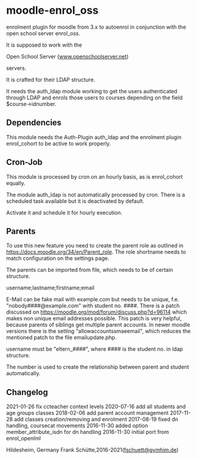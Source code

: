 moodle-enrol_oss
====================

enrolment plugin for moodle from 3.x to autoenrol in
conjunction with the open school server enrol_oss.

It is supposed to work with the

Open School Server (www.openschoolserver.net)

servers.

It is crafted for their LDAP structure.

It needs the auth_ldap module working to get the users authenticated
through LDAP and enrols those users to courses depending on the
field $course->idnumber.

Dependencies
------------
This module needs the Auth-Plugin auth_ldap and the enrolment plugin
enrol_cohort to be active to work properly.

Cron-Job
--------
This module is processed by cron on an hourly basis, as is enrol_cohort
equally.

The module auth_ldap is not automatically processed by cron.
There is a scheduled task available but it is deactivated by default.

Activate it and schedule it for hourly execution.

Parents
-------
To use this new feature you need to create the parent role as outlined
in https://docs.moodle.org/34/en/Parent_role. The role shortname needs to
match configuration on the settings page.

The parents can be imported from file, which needs to be of certain structure.

username;lastname;firstname;email

E-Mail can be fake mail with example.com but needs to be unique, f.e.
"nobody####@example.com" with student no. ####.
There is a patch discussed on https://moodle.org/mod/forum/discuss.php?d=96114
which makes non unique email addresses possible.
This patch is very helpful, because parents of siblings get multiple parent accounts.
In newer moodle versions there is the setting "allowaccountssmaeemail", which
reduces the mentioned patch to the file emailupdate.php.

username must be "eltern_####", where #### is the student no. in ldap structure.

The number is used to create the relationship between parent and student automatically.

Changelog
---------
2021-01-26 fix ccteacher context levels
2020-07-16 add all students and age groups classes
2018-02-06 add parent account management
2017-11-28 add classes creation/removing and enrolment
2017-08-19 fixed dn handling, coursecat movements
2016-11-30 added option member_attribute_isdn for dn handling
2016-11-30 initial port from enrol_openlml

Hildesheim, Germany
Frank Schütte,2016-2021(fschuett@gymhim.de)
